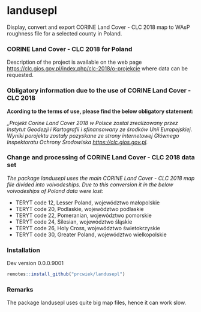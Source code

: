 # landusepl
Display, convert and export CORINE Land Cover - CLC 2018 map to WAsP roughness file for a selected county in Poland.

### CORINE Land Cover - CLC 2018 for Poland
Description of the project is available on the web page <https://clc.gios.gov.pl/index.php/clc-2018/o-projekcie> where data can be requested.

### Obligatory information due to the use of CORINE Land Cover - CLC 2018

**Acording to the terms of use, please find the below obligatory statement:**

*„Projekt Corine Land Cover 2018 w Polsce został zrealizowany przez Instytut Geodezji i Kartografii i sfinansowany ze środków Unii Europejskiej. Wyniki porojektu zostały pozyskane ze strony internetowej Głównego Inspektoratu Ochrony Środowiska <https://clc.gios.gov.pl>.*

### Change and processing of CORINE Land Cover - CLC 2018 data set

*The package landusepl uses the main CORINE Land Cover - CLC 2018 map file divided into voivodeships. Due to this conversion it in the below voivodeships of Poland data were lost:*

* TERYT code 12, Lesser Poland, województwo małopolskie
* TERYT code 20, Podlaskie, województwo podlaskie
* TERYT code 22, Pomeranian, województwo pomorskie
* TERYT code 24, Silesian, województwo śląskie
* TERYT code 26, Holy Cross, województwo świetokrzyskie
* TERYT code 30, Greater Poland, województwo wielkopolskie

### Installation

Dev version 0.0.0.9001

``` r
remotes::install_github("prcwiek/landusepl")
```

### Remarks
The package landusepl uses quite big map files, hence it can work slow. 




